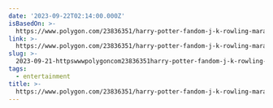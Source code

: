 ```yaml
---
date: '2023-09-22T02:14:00.000Z'
isBasedOn: >-
  https://www.polygon.com/23836351/harry-potter-fandom-j-k-rowling-marauders-wolfstar-jegulus-tiktok
link: >-
  https://www.polygon.com/23836351/harry-potter-fandom-j-k-rowling-marauders-wolfstar-jegulus-tiktok
slug: >-
  2023-09-21-httpswwwpolygoncom23836351harry-potter-fandom-j-k-rowling-marauders-wolfstar-jegulus-tiktok
tags:
  - entertainment
title: >-
  https://www.polygon.com/23836351/harry-potter-fandom-j-k-rowling-marauders-wolfstar-jegulus-tiktok
---
```


